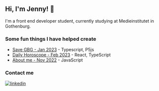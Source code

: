 ## Hi, I'm Jenny! 👋

I'm a front end developer student, currently studying at Medieinstitutet in Gothenburg.

### Some fun things I have helped create
- [Save GBG - Jan 2023](https://save-gothenburg.netlify.app/) - Typescript, P5js
- [Daily Horoscope - Feb 2023](https://your-daily-horoscope.netlify.app/) - React, TypeScript
- [About me - Nov 2022](https://jesnagbg.github.io/About-me/) - JavaScript

### Contact me

[![linkedin](https://img.shields.io/badge/linkedin-0A66C2?style=for-the-badge&logo=linkedin&logoColor=white)](https://www.linkedin.com/in/jenny-pettersson-fed/)
